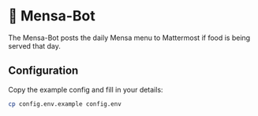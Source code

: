 # 🤖 Mensa-Bot
The Mensa-Bot posts the daily Mensa menu to Mattermost if food is being served that day.

## Configuration

Copy the example config and fill in your details:

```bash
cp config.env.example config.env
